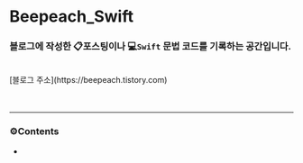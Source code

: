 # Beepeach_Swift
### 블로그에 작성한 📋포스팅이나 💻`Swift` 문법 코드를 기록하는 공간입니다.
<br/>
[블로그 주소](https://beepeach.tistory.com)
<br/><br/><br/>

***
### ⚙️Contents
+ []()
